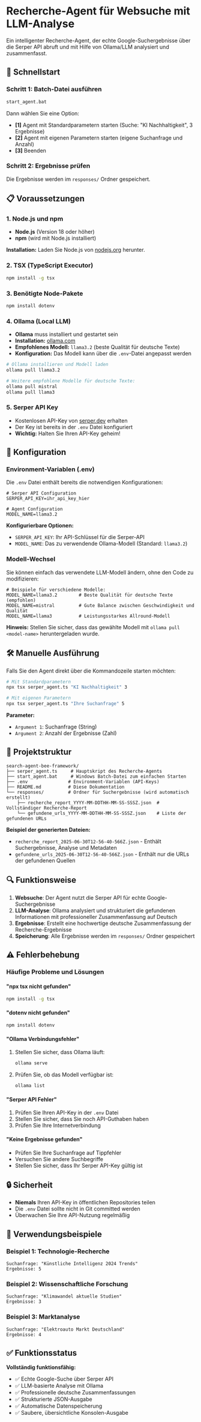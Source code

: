 # Recherche-Agent für Websuche mit LLM-Analyse

Ein intelligenter Recherche-Agent, der echte Google-Suchergebnisse über die Serper API abruft und mit Hilfe von Ollama/LLM analysiert und zusammenfasst.

## 🚀 Schnellstart

### Schritt 1: Batch-Datei ausführen

```bash
start_agent.bat
```

Dann wählen Sie eine Option:

- **[1]** Agent mit Standardparametern starten (Suche: "KI Nachhaltigkeit", 3 Ergebnisse)
- **[2]** Agent mit eigenen Parametern starten (eigene Suchanfrage und Anzahl)
- **[3]** Beenden

### Schritt 2: Ergebnisse prüfen

Die Ergebnisse werden im `responses/` Ordner gespeichert.

## 📋 Voraussetzungen

### 1. Node.js und npm

- **Node.js** (Version 18 oder höher)
- **npm** (wird mit Node.js installiert)

**Installation:** Laden Sie Node.js von [nodejs.org](https://nodejs.org/) herunter.

### 2. TSX (TypeScript Executor)

```bash
npm install -g tsx
```

### 3. Benötigte Node-Pakete

```bash
npm install dotenv
```

### 4. Ollama (Local LLM)

- **Ollama** muss installiert und gestartet sein
- **Installation:** [ollama.com](https://ollama.com/)
- **Empfohlenes Modell:** `llama3.2` (beste Qualität für deutsche Texte)
- **Konfiguration:** Das Modell kann über die `.env`-Datei angepasst werden

```bash
# Ollama installieren und Modell laden
ollama pull llama3.2

# Weitere empfohlene Modelle für deutsche Texte:
ollama pull mistral
ollama pull llama3
```

### 5. Serper API Key

- Kostenlosen API-Key von [serper.dev](https://serper.dev/) erhalten
- Der Key ist bereits in der `.env` Datei konfiguriert
- **Wichtig:** Halten Sie Ihren API-Key geheim!

## 🔧 Konfiguration

### Environment-Variablen (.env)

Die `.env` Datei enthält bereits die notwendigen Konfigurationen:

```env
# Serper API Configuration  
SERPER_API_KEY=ihr_api_key_hier

# Agent Configuration
MODEL_NAME=llama3.2
```

**Konfigurierbare Optionen:**

- `SERPER_API_KEY`: Ihr API-Schlüssel für die Serper-API
- `MODEL_NAME`: Das zu verwendende Ollama-Modell (Standard: `llama3.2`)

### Modell-Wechsel

Sie können einfach das verwendete LLM-Modell ändern, ohne den Code zu modifizieren:

```env
# Beispiele für verschiedene Modelle:
MODEL_NAME=llama3.2        # Beste Qualität für deutsche Texte (empfohlen)
MODEL_NAME=mistral         # Gute Balance zwischen Geschwindigkeit und Qualität
MODEL_NAME=llama3          # Leistungsstarkes Allround-Modell
```

**Hinweis:** Stellen Sie sicher, dass das gewählte Modell mit `ollama pull <model-name>` heruntergeladen wurde.

## 🛠️ Manuelle Ausführung

Falls Sie den Agent direkt über die Kommandozeile starten möchten:

```bash
# Mit Standardparametern
npx tsx serper_agent.ts "KI Nachhaltigkeit" 3

# Mit eigenen Parametern
npx tsx serper_agent.ts "Ihre Suchanfrage" 5
```

**Parameter:**

- `Argument 1`: Suchanfrage (String)
- `Argument 2`: Anzahl der Ergebnisse (Zahl)

## 📂 Projektstruktur

```text
search-agent-bee-framework/
├── serper_agent.ts     # Hauptskript des Recherche-Agents
├── start_agent.bat     # Windows Batch-Datei zum einfachen Starten
├── .env               # Environment-Variablen (API-Keys)
├── README.md          # Diese Dokumentation
└── responses/         # Ordner für Suchergebnisse (wird automatisch erstellt)
    ├── recherche_report_YYYY-MM-DDTHH-MM-SS-SSSZ.json  # Vollständiger Recherche-Report
    └── gefundene_urls_YYYY-MM-DDTHH-MM-SS-SSSZ.json    # Liste der gefundenen URLs
```

**Beispiel der generierten Dateien:**

- `recherche_report_2025-06-30T12-56-40-566Z.json` - Enthält Suchergebnisse, Analyse und Metadaten
- `gefundene_urls_2025-06-30T12-56-40-566Z.json` - Enthält nur die URLs der gefundenen Quellen

## 🔍 Funktionsweise

1. **Websuche**: Der Agent nutzt die Serper API für echte Google-Suchergebnisse
2. **LLM-Analyse**: Ollama analysiert und strukturiert die gefundenen Informationen mit professioneller Zusammenfassung auf Deutsch
3. **Ergebnisse**: Erstellt eine hochwertige deutsche Zusammenfassung der Recherche-Ergebnisse
4. **Speicherung**: Alle Ergebnisse werden im `responses/` Ordner gespeichert

## ⚠️ Fehlerbehebung

### Häufige Probleme und Lösungen

#### "npx tsx nicht gefunden"

```bash
npm install -g tsx
```

#### "dotenv nicht gefunden"

```bash
npm install dotenv
```

#### "Ollama Verbindungsfehler"

1. Stellen Sie sicher, dass Ollama läuft:

   ```bash
   ollama serve
   ```

2. Prüfen Sie, ob das Modell verfügbar ist:

   ```bash
   ollama list
   ```

#### "Serper API Fehler"

1. Prüfen Sie Ihren API-Key in der `.env` Datei
2. Stellen Sie sicher, dass Sie noch API-Guthaben haben
3. Prüfen Sie Ihre Internetverbindung

#### "Keine Ergebnisse gefunden"

- Prüfen Sie Ihre Suchanfrage auf Tippfehler
- Versuchen Sie andere Suchbegriffe
- Stellen Sie sicher, dass Ihr Serper API-Key gültig ist

## 🔒 Sicherheit

- **Niemals** Ihren API-Key in öffentlichen Repositories teilen
- Die `.env` Datei sollte nicht in Git committed werden
- Überwachen Sie Ihre API-Nutzung regelmäßig

## 📖 Verwendungsbeispiele

### Beispiel 1: Technologie-Recherche

```text
Suchanfrage: "Künstliche Intelligenz 2024 Trends"
Ergebnisse: 5
```

### Beispiel 2: Wissenschaftliche Forschung

```text
Suchanfrage: "Klimawandel aktuelle Studien"
Ergebnisse: 3
```

### Beispiel 3: Marktanalyse

```text
Suchanfrage: "Elektroauto Markt Deutschland"
Ergebnisse: 4
```

## ✅ Funktionsstatus

**Vollständig funktionsfähig:**

- ✅ Echte Google-Suche über Serper API
- ✅ LLM-basierte Analyse mit Ollama
- ✅ Professionelle deutsche Zusammenfassungen
- ✅ Strukturierte JSON-Ausgabe
- ✅ Automatische Datenspeicherung
- ✅ Saubere, übersichtliche Konsolen-Ausgabe

